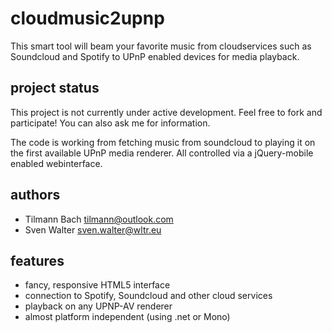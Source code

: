 cloudmusic2upnp
===============
This smart tool will beam your favorite music from cloudservices such as
Soundcloud and Spotify to UPnP enabled devices for media playback.


project status
--------------
This project is not currently under active development.
Feel free to fork and participate! You can also ask me for information.

The code is working from fetching music from soundcloud to playing it on the first available UPnP media renderer. All controlled via a jQuery-mobile enabled webinterface.


authors
-------
 * Tilmann Bach <tilmann@outlook.com>
 * Sven Walter <sven.walter@wltr.eu>


features
--------
 * fancy, responsive HTML5 interface
 * connection to Spotify, Soundcloud and other cloud services
 * playback on any UPNP-AV renderer
 * almost platform independent (using .net or Mono)

